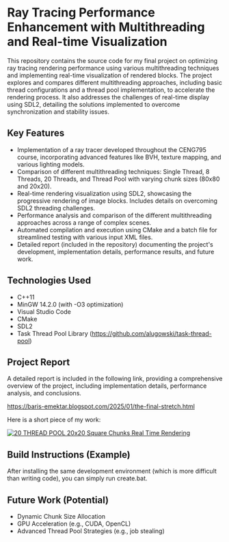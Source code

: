 # Ray Tracing Performance Enhancement with Multithreading and Real-time Visualization

This repository contains the source code for my final project on optimizing ray tracing rendering performance using various multithreading techniques and implementing real-time visualization of rendered blocks.  The project explores and compares different multithreading approaches, including basic thread configurations and a thread pool implementation, to accelerate the rendering process.  It also addresses the challenges of real-time display using SDL2, detailing the solutions implemented to overcome synchronization and stability issues.

## Key Features

*   Implementation of a ray tracer developed throughout the CENG795 course, incorporating advanced features like BVH, texture mapping, and various lighting models.
*   Comparison of different multithreading techniques: Single Thread, 8 Threads, 20 Threads, and Thread Pool with varying chunk sizes (80x80 and 20x20).
*   Real-time rendering visualization using SDL2, showcasing the progressive rendering of image blocks.  Includes details on overcoming SDL2 threading challenges.
*   Performance analysis and comparison of the different multithreading approaches across a range of complex scenes.
*   Automated compilation and execution using CMake and a batch file for streamlined testing with various input XML files.
*   Detailed report (included in the repository) documenting the project's development, implementation details, performance results, and future work.

## Technologies Used

*   C++11
*   MinGW 14.2.0 (with -O3 optimization)
*   Visual Studio Code
*   CMake
*   SDL2
*   Task Thread Pool Library (https://github.com/alugowski/task-thread-pool)

## Project Report

A detailed report is included in the following link, providing a comprehensive overview of the project, including implementation details, performance analysis, and conclusions.

https://baris-emektar.blogspot.com/2025/01/the-final-stretch.html

Here is a short piece of my work:

[![20 THREAD POOL 20x20 Square Chunks Real Time Rendering](https://img.youtube.com/vi/lSUe6vNLLds/0.jpg)](https://www.youtube.com/watch?v=lSUe6vNLLds)

## Build Instructions (Example)

After installing the same development environment (which is more difficult than writing code), you can simply run create.bat.

## Future Work (Potential)
*   Dynamic Chunk Size Allocation
*   GPU Acceleration (e.g., CUDA, OpenCL)
*   Advanced Thread Pool Strategies (e.g., job stealing)
